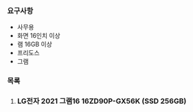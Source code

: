 ### 요구사항
- 사무용
- 화면 16인치 이상
- 램 16GB 이상
- 프리도스
- 그램

### 목록
1. ### LG전자 2021 그램16 16ZD90P-GX56K (SSD 256GB)
<!--stackedit_data:
eyJoaXN0b3J5IjpbNDMzMTE3ODUwXX0=
-->